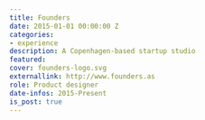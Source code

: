 ```yaml
---
title: Founders
date: 2015-01-01 00:00:00 Z
categories:
- experience
description: A Copenhagen-based startup studio
featured: 
cover: founders-logo.svg
externallink: http://www.founders.as
role: Product designer
date-infos: 2015-Present
is_post: true
---
```


